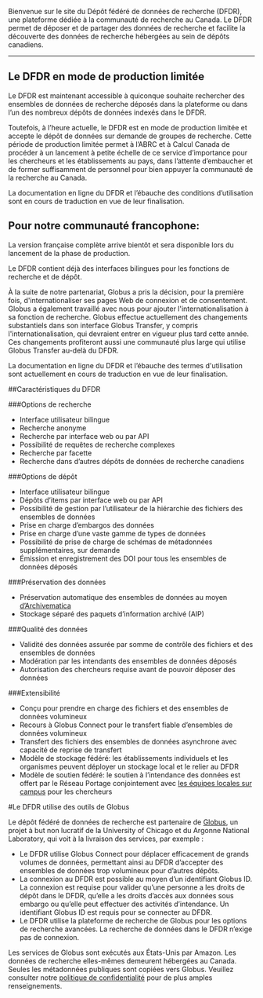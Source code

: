 Bienvenue sur le site du Dépôt fédéré de données de recherche (DFDR), une plateforme dédiée à la communauté de recherche au Canada. Le DFDR permet de déposer et de partager des données de recherche et facilite la découverte des données de recherche hébergées au sein de dépôts canadiens.

<hr/>

## Le DFDR en mode de production limitée

Le DFDR est maintenant accessible à quiconque souhaite rechercher des ensembles de données de recherche déposés dans la plateforme ou dans l’un des nombreux dépôts de données indexés dans le DFDR.

Toutefois, à l’heure actuelle, le DFDR est en mode de production limitée et accepte le dépôt de données sur demande de groupes de recherche. Cette période de production limitée permet à l’ABRC et à Calcul Canada de procéder à un lancement à petite échelle de ce service d’importance pour les chercheurs et les établissements au pays, dans l’attente d’embaucher et de former suffisamment de personnel pour bien appuyer la communauté de la recherche au Canada.

La documentation en ligne du DFDR et l’ébauche des conditions d’utilisation sont en cours de traduction en vue de leur finalisation.


## Pour notre communauté francophone:

La version française complète arrive bientôt et sera disponible lors du lancement de la phase de production.

Le DFDR contient déjà des interfaces bilingues pour les fonctions de recherche et de dépôt.

À la suite de notre partenariat, Globus a pris la décision, pour la première fois, d'internationaliser ses pages Web de connexion et de consentement.
Globus a également travaillé avec nous pour ajouter l'internationalisation à sa fonction de recherche.
Globus effectue actuellement des changements substantiels dans son interface Globus Transfer, y compris l'internationalisation, qui devraient entrer en vigueur plus tard cette année. Ces changements profiteront aussi une communauté plus large qui utilise Globus Transfer au-delà du DFDR.

La documentation en ligne du DFDR et l’ébauche des termes d'utilisation sont actuellement en cours de traduction en vue de leur finalisation.


##Caractéristiques du DFDR

###Options de recherche

* Interface utilisateur bilingue
* Recherche anonyme
* Recherche par interface web ou par API
* Possibilité de requêtes de recherche complexes
* Recherche par facette
* Recherche dans d’autres dépôts de données de recherche canadiens

###Options de dépôt

* Interface utilisateur bilingue
* Dépôts d’items par interface web ou par API
* Possibilité de gestion par l’utilisateur de la hiérarchie des fichiers des ensembles de données
* Prise en charge d’embargos des données
* Prise en charge d’une vaste gamme de types de données
* Possibilité de prise de charge de schémas de métadonnées supplémentaires, sur demande
* Émission et enregistrement des DOI pour tous les ensembles de données déposés

###Préservation des données

* Préservation automatique des ensembles de données au moyen [d’Archivematica](https://www.archivematica.org/en/)
* Stockage séparé des paquets d’information archivé (AIP)

###Qualité des données

* Validité des données assurée par somme de contrôle des fichiers et des ensembles de données
* Modération par les intendants des ensembles de données déposés
* Autorisation des chercheurs requise avant de pouvoir déposer des données

###Extensibilité

* Conçu pour prendre en charge des fichiers et des ensembles de données volumineux
* Recours à Globus Connect pour le transfert fiable d’ensembles de données volumineux
* Transfert des fichiers des ensembles de données asynchrone avec capacité de reprise de transfert
* Modèle de stockage fédéré: les établissements individuels et les organismes peuvent déployer un stockage local et le relier au DFDR
* Modèle de soutien fédéré: le soutien à l’intendance des données est offert par le Réseau Portage conjointement avec [les équipes locales sur campus](https://portagenetwork.ca/fr/comment-gerer-vos-donnees/personne-ressource-dans-votre-institution/) pour les chercheurs

#Le DFDR utilise des outils de Globus

Le dépôt fédéré de données de recherche est partenaire de [Globus](https://www.globus.org/), un projet à but non lucratif de la University of Chicago et du Argonne National Laboratory, qui voit à la livraison des services, par exemple :

* Le DFDR utilise Globus Connect pour déplacer efficacement de grands volumes de données, permettant ainsi au DFDR d’accepter des ensembles de données trop volumineux pour d’autres dépôts.
* La connexion au DFDR est possible au moyen d’un identifiant Globus ID. La connexion est requise pour valider qu’une personne a les droits de dépôt dans le DFDR, qu’elle a les droits d’accès aux données sous embargo ou qu’elle peut effectuer des activités d’intendance. Un identifiant Globus ID est requis pour se connecter au DFDR.
* Le DFDR utilise la plateforme de recherche de Globus pour les options de recherche avancées. La recherche de données dans le DFDR n’exige pas de connexion.

Les services de Globus sont exécutés aux États-Unis par Amazon. Les données de recherche elles-mêmes demeurent hébergées au Canada. Seules les métadonnées publiques sont copiées vers Globus. Veuillez consulter notre [politique de confidentialité](/docs/fr/conditions_d'utilisation/) pour de plus amples renseignements.

